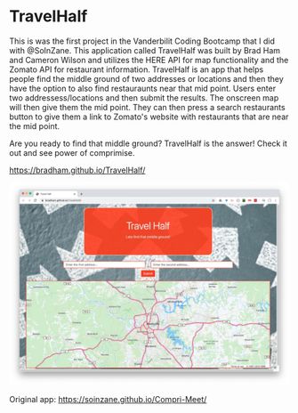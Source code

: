 # TravelHalf
This is was the first project in the Vanderbilit Coding Bootcamp that I did with @SoInZane. This application called TravelHalf was built by Brad Ham and Cameron Wilson and utilizes the HERE API for map functionality and the Zomato API for restaurant information. TravelHalf is an app that helps people find the middle ground of two addresses or locations and then they have the option to also find restauraunts near that mid point. Users enter two addressess/locations and then submit the results. The onscreen map will then give them the mid point. They can then press a search restaurants button to give them a link to Zomato's website with restaurants that are near the mid point.

Are you ready to find that middle ground? TravelHalf is the answer! Check it out and see power of comprimise.

https://bradham.github.io/TravelHalf/

![Screenshot](travelhalf_screenshot.jpg)



Original app:
https://soinzane.github.io/Compri-Meet/
